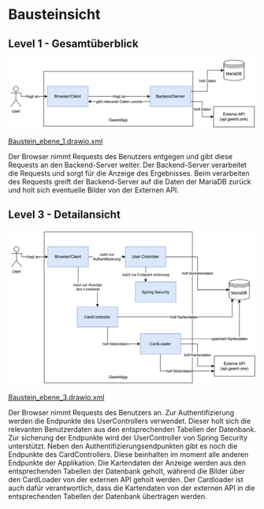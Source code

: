 # Bausteinsicht

## Level 1 - Gesamtüberblick


![Baustein_ebene_1.png](..%2FBilder%2FBaustein_ebene_1.png)

[Baustein_ebene_1.drawio.xml](..%2FXML-Code%2FBaustein_ebene_1.drawio.xml)

Der Browser nimmt Requests des Benutzers entgegen und gibt diese Requests an den 
Backend-Server weiter. Der Backend-Server verarbeitet die Requests und sorgt für die 
Anzeige des Ergebnisses. Beim verarbeiten des Requests greift der 
Backend-Server auf die Daten der MariaDB zurück und holt sich eventuelle Bilder von der Externen
API.

## Level 3 - Detailansicht

![Baustein_ebene_3.png](..%2FBilder%2FBaustein_ebene_3.png)

[Baustein_ebene_3.drawio.xml](..%2FXML-Code%2FBaustein_ebene_3.drawio.xml)

Der Browser nimmt Requests des Benutzers an. Zur Authentifizierung werden die Endpunkte des 
UserControllers verwendet. Dieser holt sich die relevanten Benutzerdaten aus den entsprechenden
Tabellen der Datenbank. Zur sicherung der Endpunkte wird der UserController von Spring Security unterstützt.
Neben den Authentifizierungsendpunkten gibt es noch die Endpunkte des CardControllers. Diese beinhalten im moment 
alle anderen 
Endpunkte der Applikation. Die Kartendaten der Anzeige werden aus den entsprechenden Tabellen der Datenbank 
geholt, während die Bilder über den CardLoader von der externen API geholt werden.
Der Cardloader ist auch dafür verantwortlich, dass die Kartendaten von der externen API in die 
entsprechenden Tabellen der Datenbank übertragen werden.